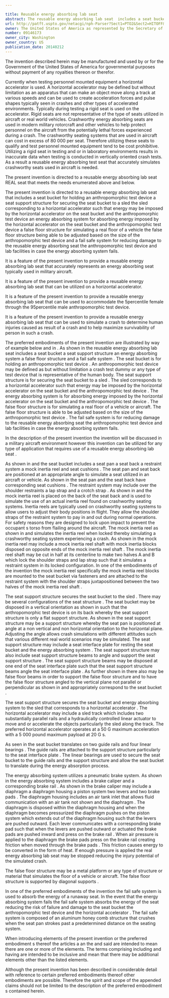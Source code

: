 ```yaml
---

title: Reusable energy absorbing lab seat
abstract: The reusable energy absorbing lab seat  includes a seat bucket for holding an anthropomorphic test device, a seat support structure, an energy absorbing system, a false floor structure, and a fail-safe system. The seat support structure is for securing the seat bucket to a sled that corresponds to a horizontal accelerator. The energy absorbing system is for absorbing energy imposed by the horizontal accelerator on the seat bucket and the anthropomorphic test device. The false floor structure is for simulating a real floor of a vehicle or aircraft. The fail-safe system is for reducing damage to the reusable energy absorbing seat, the anthropomorphic test device, and lab facilities in case the energy absorbing system fails.
url: http://patft.uspto.gov/netacgi/nph-Parser?Sect1=PTO2&Sect2=HITOFF&p=1&u=%2Fnetahtml%2FPTO%2Fsearch-adv.htm&r=1&f=G&l=50&d=PALL&S1=09146173&OS=09146173&RS=09146173
owner: The United States of America as represented by the Secretary of the Navy
number: 09146173
owner_city: Washington
owner_country: US
publication_date: 20140212
---
```

The invention described herein may be manufactured and used by or for the Government of the United States of America for governmental purposes without payment of any royalties thereon or therefor.

Currently when testing personnel mounted equipment a horizontal accelerator is used. A horizontal accelerator may be defined but without limitation as an apparatus that can make an object move along a track at various speeds and can be used to create acceleration forces and pulse shapes typically seen in crashes and other types of accelerated environments. Typically during testing a rigid seat is used on the accelerator. Rigid seats are not representative of the type of seats utilized in aircraft or real world vehicles. Crashworthy energy absorbing seats are used in modern military rotorcraft and other vehicles to help protect personnel on the aircraft from the potentially lethal forces experienced during a crash. The crashworthy seating systems that are used in aircraft can cost in excess of 80 000 per seat. Therefore utilizing these seats to qualify and test personnel mounted equipment tend to be cost prohibitive. Utilizing a rigid seat in testing and or in laboratory environments results in inaccurate data when testing is conducted in vertically oriented crash tests. As a result a reusable energy absorbing test seat that accurately simulates crashworthy seats used in aircraft is needed.

The present invention is directed to a reusable energy absorbing lab seat REAL seat that meets the needs enumerated above and below.

The present invention is directed to a reusable energy absorbing lab seat that includes a seat bucket for holding an anthropomorphic test device a seat support structure for securing the seat bucket to a sled the sled corresponding to a horizontal accelerator such that energy may be imposed by the horizontal accelerator on the seat bucket and the anthropomorphic test device an energy absorbing system for absorbing energy imposed by the horizontal accelerator on the seat bucket and the anthropomorphic test device a false floor structure for simulating a real floor of a vehicle the false floor structure being able to be adjusted based on the size of the anthropomorphic test device and a fail safe system for reducing damage to the reusable energy absorbing seat the anthropomorphic test device and lab facilities in case the energy absorbing system fails.

It is a feature of the present invention to provide a reusable energy absorbing lab seat that accurately represents an energy absorbing seat typically used in military aircraft.

It is a feature of the present invention to provide a reusable energy absorbing lab seat that can be utilized on a horizontal accelerator.

It is a feature of the present invention to provide a reusable energy absorbing lab seat that can be used to accommodate the 5percentile female through the 95percentile male anthropomorphic test device.

It is a feature of the present invention to provide a reusable energy absorbing lab seat that can be used to simulate a crash to determine human injuries caused as result of a crash and to help maximize survivability of person in such a crash.

The preferred embodiments of the present invention are illustrated by way of example below and in . As shown in the reusable energy absorbing lab seat includes a seat bucket a seat support structure an energy absorbing system a false floor structure and a fail safe system . The seat bucket is for holding an anthropomorphic test device . An anthropomorphic test device may be defined as but without limitation a crash test dummy or any type of test device that is representative of the human body. The seat support structure is for securing the seat bucket to a sled . The sled corresponds to a horizontal accelerator such that energy may be imposed by the horizontal accelerator on the seat bucket and the anthropomorphic test device . The energy absorbing system is for absorbing energy imposed by the horizontal accelerator on the seat bucket and the anthropomorphic test device . The false floor structure is for simulating a real floor of a vehicle or aircraft. The false floor structure is able to be adjusted based on the size of the anthropomorphic test device . The fail safe system is for reducing damage to the reusable energy absorbing seat the anthropomorphic test device and lab facilities in case the energy absorbing system fails.

In the description of the present invention the invention will be discussed in a military aircraft environment however this invention can be utilized for any type of application that requires use of a reusable energy absorbing lab seat .

As shown in and the seat bucket includes a seat pan a seat back a restraint system a mock inertia reel and seat cushions . The seat pan and seat back are positioned at an appropriate angle to simulate a seat utilized in an aircraft or vehicle. As shown in the seat pan and the seat back have corresponding seat cushions . The restraint system may include over the shoulder restraints a lap strap and a crotch strap . As shown in and the mock inertia reel is placed on the back of the seat back and is used to simulate the use of an actual inertia reel found on crashworthy seating systems. Inertia reels are typically used on crashworthy seating systems to allow users to adjust their body positions in flight. They allow the shoulder straps of the restraint system to pay in and out during normal operations. For safety reasons they are designed to lock upon impact to prevent the occupant s torso from flailing around the aircraft. The mock inertia reel as shown in and simulates the inertia reel when locked thereby simulating a crashworthy seating system experiencing a crash. As shown in the mock inertia reel may include a mock inertia reel shaft with mock inertia blocks disposed on opposite ends of the mock inertia reel shaft . The mock inertia reel shaft may be cut in half at its centerline to make two halves A and B which lock the shoulder straps and lap strap such that it simulates a restraint system in its locked configuration. In one of the embodiments of the invention the mock inertia reel specifically the mock inertia reel blocks are mounted to the seat bucket via fasteners and are attached to the restraint system with the shoulder straps juxtapositioned between the two halves of the mock inertia reel shaft .

The seat support structure secures the seat bucket to the sled . There may be several configurations of the seat structure . The seat bucket may be disposed in a vertical orientation as shown in such that the anthropomorphic test device is on its back whereby the seat support structure is only a flat support structure. As shown in the seat support structure may be a support structure whereby the seat pan is positioned at angle at a non vertical and non horizontal orientation to the horizontal plane. Adjusting the angle allows crash simulations with different attitudes such that various different real world scenarios may be simulated. The seat support structure may include a seat interface plate for resting the seat bucket and the energy absorbing system . The seat support structure may also include seat support structure beams to angle and support the seat support structure . The seat support structure beams may be disposed at one end of the seat interface plate such that the seat support structure beams angle the seat interface plate . As further shown in there also may be false floor beams in order to support the false floor structure and to have the false floor structure angled to the vertical plane not parallel or perpendicular as shown in and appropriately correspond to the seat bucket .

The seat support structure secures the seat bucket and energy absorbing system to the sled that corresponds to a horizontal accelerator . The horizontal accelerator may include a sled track which includes two substantially parallel rails and a hydraulically controlled linear actuator to move and or accelerate the objects particularly the sled along the track. The preferred horizontal accelerator operates at a 50 G maximum acceleration with a 5 000 pound maximum payload at 20 G s.

As seen in the seat bucket translates on two guide rails and four linear bearings . The guide rails are attached to the support structure particularly to the seat interface plate . The linear bearings are used to secure the seat bucket to the guide rails and the support structure and allow the seat bucket to translate during the energy absorption process.

The energy absorbing system utilizes a pneumatic brake system. As shown in the energy absorbing system includes a brake caliper and a corresponding brake rail . As shown in the brake caliper may include a diaphragm a diaphragm housing a piston system two levers and two brake pads . The diaphragm housing includes an air tank inlet that allows fluid communication with an air tank not shown and the diaphragm . The diaphragm is disposed within the diaphragm housing and when the diaphragm becomes pressurized the diaphragm pushes on the piston system which extends out of the diaphragm housing such that the levers are pushed outward. Each lever communicates with a corresponding brake pad such that when the levers are pushed outward or actuated the brake pads are pushed inward and press on the brake rail . When air pressure is applied to the diaphragm the brake pads press on the brake rail creating friction when moved through the brake pads . This friction causes energy to be converted in the form of heat. If enough pressure is applied the real energy absorbing lab seat may be stopped reducing the injury potential of the simulated crash.

The false floor structure may be a metal platform or any type of structure or material that simulates the floor of a vehicle or aircraft. The false floor structure is supported by diagonal supports .

In one of the preferred embodiments of the invention the fail safe system is used to absorb the energy of a runaway seat. In the event that the energy absorbing system fails the fail safe system absorbs the energy of the seat reducing the risk of failure and damage to the seat bucket the anthropomorphic test device and the horizontal accelerator . The fail safe system is composed of an aluminum honey comb structure that crushes when the seat pan strokes past a predetermined distance on the seating system.

When introducing elements of the present invention or the preferred embodiment s thereof the articles a an the and said are intended to mean there are one or more of the elements. The terms comprising including and having are intended to be inclusive and mean that there may be additional elements other than the listed elements.

Although the present invention has been described in considerable detail with reference to certain preferred embodiments thereof other embodiments are possible. Therefore the spirit and scope of the appended claims should not be limited to the description of the preferred embodiment s contained herein.

